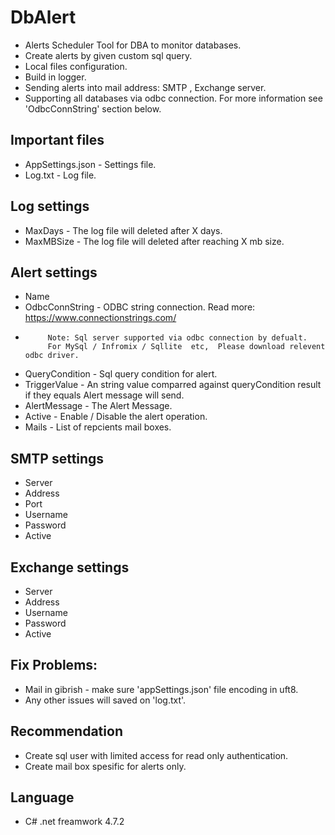 # DbAlert
- Alerts Scheduler Tool for DBA to monitor databases.
- Create alerts by given custom sql query. 
- Local files configuration.
- Build in logger.
- Sending alerts into mail address: SMTP , Exchange server.
- Supporting all databases via odbc connection. For more information see 'OdbcConnString' section below.		

## Important files
- AppSettings.json - Settings file.
- Log.txt - Log file.


## Log settings
- MaxDays - The log file will deleted after X days. 
- MaxMBSize - The log file will deleted after reaching X mb size.

## Alert settings
- Name 
- OdbcConnString -  ODBC string connection. Read more: https://www.connectionstrings.com/ 
- 
		   Note: Sql server supported via odbc connection by defualt.
		   For MySql / Infromix / Sqllite  etc,  Please download relevent odbc driver.  
		   
- QueryCondition  - Sql query condition for alert. 
- TriggerValue - An string value comparred against queryCondition result if they equals Alert message will send.
- AlertMessage - The Alert Message. 
- Active  - Enable / Disable the alert operation. 
- Mails  - List of repcients mail boxes.

## SMTP settings
- Server 
- Address 
- Port 
- Username
- Password 
- Active 

## Exchange settings
- Server 
- Address 
- Username
- Password  
- Active 


## Fix Problems: 
- Mail in gibrish - make sure 'appSettings.json' file encoding in uft8.
- Any other issues will saved on 'log.txt'.

## Recommendation
- Create sql user with limited access for read only authentication.
- Create mail box spesific for alerts only.

## Language
- C# .net freamwork 4.7.2
